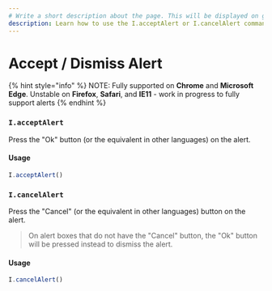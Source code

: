 ```yaml
---
# Write a short description about the page. This will be displayed on google search results.
description: Learn how to use the I.acceptAlert or I.cancelAlert command to accept or dimiss alerts in your UIlicious test.
---
```


# Accept / Dismiss Alert

{% hint style="info" %}
NOTE: Fully supported on **Chrome** and **Microsoft Edge**. Unstable on **Firefox**, **Safari**, and **IE11** - work in progress to fully support alerts
{% endhint %}

### `I.acceptAlert` <a href="#iacceptalert" id="iacceptalert"></a>

Press the "Ok" button (or the equivalent in other languages) on the alert.

#### Usage <a href="#usage" id="usage"></a>

```javascript
I.acceptAlert()
```

### `I.cancelAlert` <a href="#icancelalert" id="icancelalert"></a>

Press the "Cancel" (or the equivalent in other languages) button on the alert.

> On alert boxes that do not have the "Cancel" button, the "Ok" button will be pressed instead to dismiss the alert.

#### Usage <a href="#usage" id="usage"></a>

```javascript
I.cancelAlert()
```
